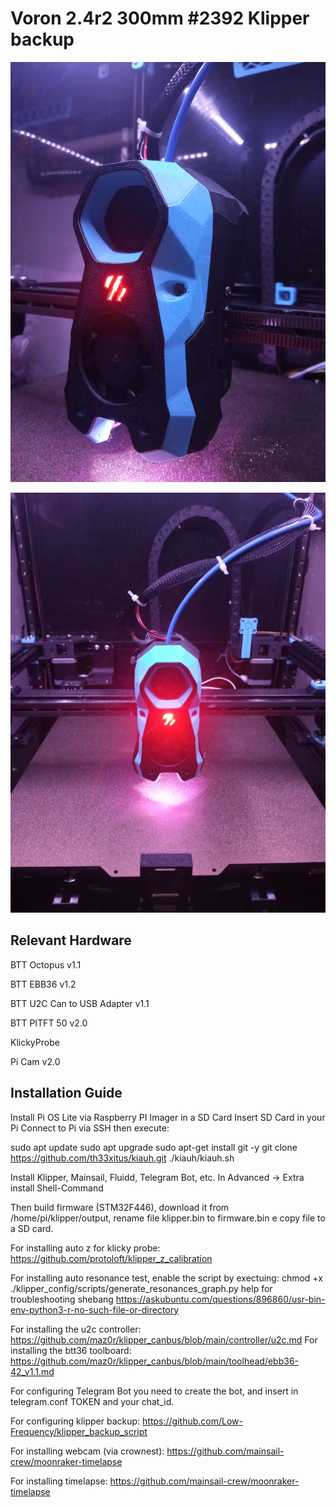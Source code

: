 # Voron 2.4r2 300mm #2392 Klipper backup

![stealthburner](./Images/stealthburner.jpg)

![v2.4](./Images/v2.4_2392.jpg)

## Relevant Hardware
  BTT Octopus v1.1

  BTT EBB36 v1.2

  BTT U2C Can to USB Adapter v1.1

  BTT PITFT 50 v2.0

  KlickyProbe

  Pi Cam v2.0

## Installation Guide
  Install Pi OS Lite via Raspberry PI Imager in a SD Card
  Insert SD Card in your Pi
  Connect to Pi via SSH then execute:

  sudo apt update
  sudo apt upgrade
  sudo apt-get install git -y
  git clone https://github.com/th33xitus/kiauh.git
  ./kiauh/kiauh.sh

  Install Klipper, Mainsail, Fluidd, Telegram Bot, etc. In Advanced -> Extra install Shell-Command

  Then build firmware (STM32F446), download it from /home/pi/klipper/output, rename file klipper.bin to firmware.bin e copy file to a SD card.

  For installing auto z for klicky probe: https://github.com/protoloft/klipper_z_calibration

  For installing auto resonance test, enable the script by exectuing: 
  chmod +x ./klipper_config/scripts/generate_resonances_graph.py
  help for troubleshooting shebang https://askubuntu.com/questions/896860/usr-bin-env-python3-r-no-such-file-or-directory


  For installing the u2c controller: https://github.com/maz0r/klipper_canbus/blob/main/controller/u2c.md
  For installing the btt36 toolboard: https://github.com/maz0r/klipper_canbus/blob/main/toolhead/ebb36-42_v1.1.md

  For configuring Telegram Bot you need to create the bot, and insert in telegram.conf TOKEN and your chat_id.

  For configuring klipper backup: https://github.com/Low-Frequency/klipper_backup_script
  
  For installing webcam (via crownest): https://github.com/mainsail-crew/moonraker-timelapse

  For installing timelapse: https://github.com/mainsail-crew/moonraker-timelapse


